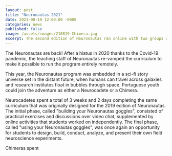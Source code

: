 ```yaml
---
layout: post
title: "Neuronautas 2021"
date: 2021-08-19 12:00:00 -0000
categories: news
published: false
image: /assets/images/210819-Chimera.jpg
excerpt: The second edition of Neuronautas ran online with two groups of students -- the Neurocadetes and the Chimeras!
---
```


The Neuronautas are back! After a hiatus in 2020 thanks to the Covid-19 pandemic, the teaching staff of Neuronautas re-vamped the curriculum to make it possible to run the program entirely remotely. 

This year, the Neuronautas program was embedded in a sci-fi story universe set in the distant future, when humans can travel across galaxies and research institutes float in bubbles through space. Portuguese youth could join the adventure as either a Neurocadete or a Chimera. 

Neurocadetes spent a total of 3 weeks and 2 days completing the same curriculum that was originally designed for the 2019 edition of Neuronautas. The initial phase, called "building your Neuronautas goggles", consisted of practical exercises and discussions over video chat, supplemented by online activities that students worked on independently. The final phase, called "using your Neuronautas goggles", was once again an opportunity for students to design, build, conduct, analyze, and present their own field neuroscience experiments. 

Chimeras spent 